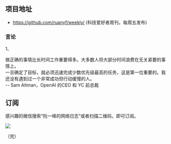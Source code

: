 ## 项目地址
- https://github.com/ruanyf/weekly/ (科技爱好者周刊，每周五发布)  



### 言论

1、  

做正确的事情比长时间工作重要得多。大多数人将大部分时间浪费在无关紧要的事情上。  
一旦确定了目标，就必须迅速完成少数优先级最高的任务，这是第一位重要的。我还没有遇到过一个非常成功但行动缓慢的人。  
-- Sam Altman，OpenAI 的CEO 和 YC 前总裁  



## 订阅

感兴趣的微信搜索“阮一峰的网络日志”或者扫描二维码，即可订阅。

![](https://cdn.beekka.com/blogimg/asset/202103/bg2021030402.jpg)

（完）
